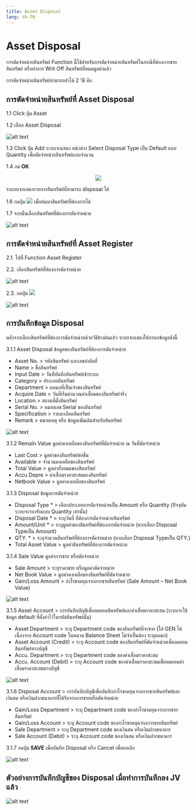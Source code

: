 ```yaml
---
title: Asset Disposal
lang: th-TH
---
```


# Asset Disposal

การตัดจำหน่ายสินทรัพย์ Function นี้ใช้สำหรับการตัดจำหน่ายสินทรัพย์ในกรณีที่ต้องการขายสินทรัพย์ หรือทำการ Writ Off สินทรัพย์ที่หมดมูลค่าแล้ว

การตัดจำหน่ายสินทรัพย์สามารถทำได้ 2 วิธี คือ

## การตัดจำหน่ายสินทรัพย์ที่ Asset Disposal

1.1 Click ปุ่ม Asset

1.2 เลือก Asset Disposal

![alt text](image-33.png)

1.3 Click ปุ่ม Add ระบบจะแสดง หน้าต่าง Select Disposal Type เป็น Default แบบ Quantity เพื่อตัดจำหน่ายสินทรัพย์แบบจำนวน

1.4 กด **<span class="btn">OK</span>**

<p align="center">
    <img src="./image-34.png"  />
</p>

ระแบบจะแสดงรายการสินทรัพย์ที่สามารถ disposal ได้

1.6 กดปุ่ม <img src="../public/search_icon.svg" style="display: inline-block;" /> เพื่อค้นหาสินทรัพย์ที่ต้องการได้

1.7 จากนั้นเลือกสินทรัพย์ที่ต้องการตัดจำหน่าย

![alt text](image-35.png)

## การตัดจำหน่ายสินทรัพย์ที่ Asset Register

2.1. ไปที่ Function Asset Register

2.2. เลือกสินทรัพย์ที่ต้องการตัดจำหน่าย

![alt text](image-36.png)

2.3. กดปุ่ม <img src="../public/disposal_icon.png" style="display: inline-block;" />

![alt text](image-37.png)

## การบันทึกข้อมูล Disposal

หลังจากเลือกสินทรัพย์ที่ต้องการตัดจำหน่ายด้วยวิธีข้างต้นแล้ว ระบบจะแสดงให้กรอกข้อมูลดังนี้

3.1.1 Asset Disposal ข้อมูลของสินทรัพย์ที่ต้องการตัดจำหน่าย

- Asset No. > รหัสสินทรัพย์ และเลขลำดับที่
- Name > ชื่อสินทรัพย์
- Input Date > วันที่บันทึกสินทรัพย์เข้าระบบ
- Category > ประเภทสินทรัพย์
- Department > แผนกที่เป็นเจ้าของสินทรัพย์
- Acquire Date > วันที่เริ่มคำนวณค่าเสื่อมของสินทรัพย์จริง
- Location > สถานที่ตั้งสินทรัพย์
- Serial No. > หมายเลข Serial ของสินทรัพย์
- Specification > รายละเอียดสินทรัพย์
- Remark > หมายเหตุ หรือ ข้อมูลเพิ่มเติมสำหรับสินทรัพย์

![alt text](image-38.png)

3.1.2 Remain Value มูลค่าคงเหลือของสินทรัพย์ที่ตัดจำหน่าย ณ วันที่ตัดจำหน่าย

- Last Cost > มูลค่าของสินทรัพย์ต่อชิ้น
- Available > จำนวนคงเหลือของสินทรัพย์
- Total Value > มูลค่าทั้งหมดของสินทรัพย์
- Accu Depre > ค่าเสื่อมราคาสะสมของสินทรัพย์
- Netbook Value > มูลค่าคงเหลือของสินทรัพย์

3.1.3 Disposal ข้อมูลการตัดจำหน่าย

- Disposal Type \* > เลือกประเภทการตัดจำหน่ายเป็น Amount หรือ Quantity (ปัจจุบันระบบจะรองรับแบบ Quantity เท่านั้น)
- Disposal Date \* > ระบุวันที่ ที่ต้องการตัดจำหน่ายสินทรัพย์
- Amount/Unit \* > ระบุมูลค่าของสินทรัพย์ที่ต้องการตัดจำหน่าย (หากเลือก Disposal Typeเป็น Amount)
- QTY. \* > ระบุจำนวนสินทรัพย์ที่ต้องการตัดจำหน่าย (หากเลือก Disposal Typeเป็น QTY.)
- Total Asset Value > มูลค่าสินทรัพย์ที่ต้องการตัดจำหน่าย

3.1.4 Sale Value มูลค่าการขาย หรือตัดจำหน่าย

- Sale Amount > ระบุราคาขาย หรือมูลค่าตัดจำหน่าย
- Net Book Value > มูลค่าคงเหลือของสินทรัพย์ที่ตัดจำหน่าย
- Gain/Loss Amount > กำไรขาดทุนจากการขายสินทรัพย์ (Sale Amount – Net Book Value)

![alt text](image-39.png)

3.1.5 Asset Account > การบันทึกบัญชีเพื่อลดยอดสินทรัพย์และค่าเสื่อมราคาสะสม (ระบบจะใช้ข้อมูล default ที่ตั้งค่าไว้ในรหัสสินทรัพย์นั้น)

- Asset Department > ระบุ Department code ของสินทรัพย์ที่จะขาย (ใส่ GEN ได้เนื่องจาก Account code ในหมวด Balance Sheet ไม่จำเป็นต้อง ระบุแผนก)
- Asset Account (Credit) > ระบุ Account code ของสินทรัพย์ที่ตัดจำหน่ายเพื่อลดยอดสินทรัพย์ทางบัญชี
- Accu. Department > ระบุ Department code ของค่าเสื่อมราคาสะสม
- Accu. Account (Debit) > ระบุ Account code ของค่าเสื่อมราคาสะสมเพื่อลดยอดค่าเสื่อมราคาสะสมทางบัญชี

![alt text](image-40.png)

3.1.6 Disposal Account > การบันทึกบัญชีเพื่อบันทึกกำไรขาดทุนจากการขายสินทรัพย์และเงินสด หรือเงินฝากธนาคารที่ได้รับจากการขายหรือตัดจำหน่าย

- Gain/Loss Department > ระบุ Department code ของกำไรขาดทุนจากการขายสินทรัพย์
- Gain/Loss Account > ระบุ Account code ของกำไรขาดทุนจากการขายสินทรัพย์
- Sale Department > ระบุ Department code ของเงินสด หรือเงินฝากธนาคาร
- Sale Account (Debit) > ระบุ Account code ของเงินสด หรือเงินฝากธนาคาร

3.1.7 กดปุ่ม **<span class="btn">SAVE</span>** เพื่อบันทึก Disposal หรือ Cancel เพื่อยกเลิก

![alt text](image-41.png)

## ตัวอย่างการบันทึกบัญชีของ Disposal เมื่อทำการบันทึกลง JV แล้ว

![alt text](image-42.png)
